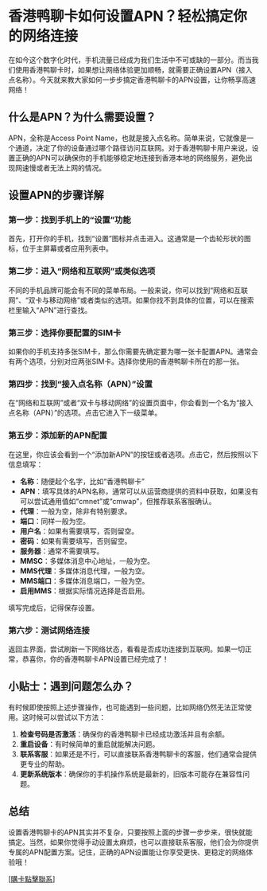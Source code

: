 # 香港鸭聊卡如何设置APN？轻松搞定你的网络连接

在如今这个数字化时代，手机流量已经成为我们生活中不可或缺的一部分。而当我们使用香港鸭聊卡时，如果想让网络体验更加顺畅，就需要正确设置APN（接入点名称）。今天就来教大家如何一步步搞定香港鸭聊卡的APN设置，让你畅享高速网络！

## 什么是APN？为什么需要设置？

APN，全称是Access Point Name，也就是接入点名称。简单来说，它就像是一个通道，决定了你的设备通过哪个路径访问互联网。对于香港鸭聊卡用户来说，设置正确的APN可以确保你的手机能够稳定地连接到香港本地的网络服务，避免出现网速慢或者无法上网的情况。

## 设置APN的步骤详解

### 第一步：找到手机上的“设置”功能
首先，打开你的手机，找到“设置”图标并点击进入。这通常是一个齿轮形状的图标，位于主屏幕或者应用列表中。

### 第二步：进入“网络和互联网”或类似选项
不同的手机品牌可能会有不同的菜单布局。一般来说，你可以找到“网络和互联网”、“双卡与移动网络”或者类似的选项。如果你找不到具体的位置，可以在搜索栏里输入“APN”进行查找。

### 第三步：选择你要配置的SIM卡
如果你的手机支持多张SIM卡，那么你需要先确定要为哪一张卡配置APN。通常会有两个选项，分别对应两张SIM卡。选择你使用的香港鸭聊卡所在的那一张。

### 第四步：找到“接入点名称（APN）”设置
在“网络和互联网”或者“双卡与移动网络”的设置页面中，你会看到一个名为“接入点名称（APN）”的选项。点击它进入下一级菜单。

### 第五步：添加新的APN配置
在这里，你应该会看到一个“添加新APN”的按钮或者选项。点击它，然后按照以下信息填写：

- **名称**：随便起个名字，比如“香港鸭聊卡”
- **APN**：填写具体的APN名称，通常可以从运营商提供的资料中获取，如果没有可以尝试通用值如“cmnet”或“cmwap”，但推荐联系客服确认。
- **代理**：一般为空，除非有特别要求。
- **端口**：同样一般为空。
- **用户名**：如果有需要填写，否则留空。
- **密码**：如果有需要填写，否则留空。
- **服务器**：通常不需要填写。
- **MMSC**：多媒体消息中心地址，一般为空。
- **MMS代理**：多媒体消息代理，一般为空。
- **MMS端口**：多媒体消息端口，一般为空。
- **启用MMS**：根据实际情况选择是否启用。

填写完成后，记得保存设置。

### 第六步：测试网络连接
返回主界面，尝试刷新一下网络状态，看看是否成功连接到互联网。如果一切正常，恭喜你，你的香港鸭聊卡APN设置已经完成了！

## 小贴士：遇到问题怎么办？

有时候即使按照上述步骤操作，也可能遇到一些问题，比如网络仍然无法正常使用。这时候可以尝试以下方法：

1. **检查号码是否激活**：确保你的香港鸭聊卡已经成功激活并且有余额。
2. **重启设备**：有时候简单的重启就能解决问题。
3. **联系客服**：如果还是不行，可以直接联系香港鸭聊卡的客服，他们通常会提供更专业的帮助。
4. **更新系统版本**：确保你的手机操作系统是最新的，旧版本可能存在兼容性问题。

## 总结

设置香港鸭聊卡的APN其实并不复杂，只要按照上面的步骤一步步来，很快就能搞定。当然，如果你觉得手动设置太麻烦，也可以直接联系客服，他们会为你提供专属的APN配置方案。记住，正确的APN设置能让你享受更快、更稳定的网络体验哦！

[[購卡點擊聯系](https://t.me/s/esim1088)]